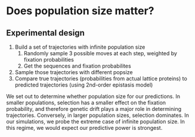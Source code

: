 # Does population size matter?

## Experimental design


1. Build a set of trajectories with infinite population size
    1. Randomly sample 3 possible moves at each step, weighted by fixation probabilities
    2. Get the sequences and fixation probabilites
2. Sample those trajectories with different popsize
3. Compare true trajectories (probabilities from actual lattice proteins) to predicted trajectories (using 2nd-order epistasis model)

We set out to determine whether population size for our predictions. In smaller populations,
selection has a smaller effect on the fixation probability, and therefore genetic drift plays
a major role in determining trajectories. Conversely, in larger population sizes, selection
dominates. In our simulations, we probe the extreme case of infinite population size. In this
regime, we would expect our predictive power is strongest. 
